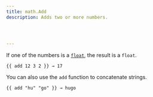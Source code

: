 ```yaml
---
title: math.Add
description: Adds two or more numbers.




---
```


If one of the numbers is a [`float`], the result is a `float`.

```go-html-template
{{ add 12 3 2 }} → 17
```

[`float`]: /getting-started/glossary/#float

You can also use the `add` function to concatenate strings.

```go-html-template
{{ add "hu" "go" }} → hugo
```
